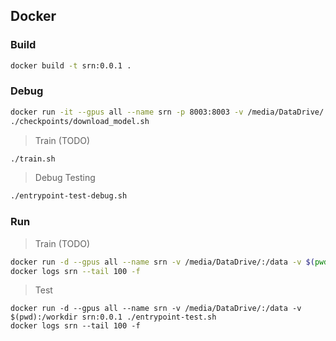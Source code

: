 ## Docker

### Build

```bash
docker build -t srn:0.0.1 .
```

### Debug

```bash
docker run -it --gpus all --name srn -p 8003:8003 -v /media/DataDrive/:/data -v $(pwd):/workdir srn:0.0.1 /bin/bash
./checkpoints/download_model.sh
```

> Train (TODO)

```bash
./train.sh
```

> Debug Testing

```bash
./entrypoint-test-debug.sh
```

### Run

> Train (TODO)

```bash
docker run -d --gpus all --name srn -v /media/DataDrive/:/data -v $(pwd):/workdir srn:0.0.1 ./train.sh
docker logs srn --tail 100 -f
```

> Test

```
docker run -d --gpus all --name srn -v /media/DataDrive/:/data -v $(pwd):/workdir srn:0.0.1 ./entrypoint-test.sh
docker logs srn --tail 100 -f
```
